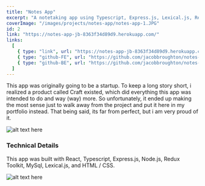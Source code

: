 ```yaml
---
title: "Notes App"
excerpt: "A notetaking app using Typescript, Express.js, Lexical.js, Redux Toolkit, and more."
coverImage: "/images/projects/notes-app/notes-app-1.JPG"
id: 2
link: "https://notes-app-jb-8363f34d89d9.herokuapp.com/"
links:
  [
    { type: "link", url: "https://notes-app-jb-8363f34d89d9.herokuapp.com/" },
    { type: "github-FE", url: "https://github.com/jacobbroughton/notes-app-client" },
    { type: "github-BE", url: "https://github.com/jacobbroughton/notes-app-backend" },
  ]
---
```


<p>This app was originally going to be a startup. To keep a long story short, i realized a product called Craft existed, which did everything this app was intended to do and way (way) more. So unfortunately, it ended up making the most sense just to walk away from the project and put it here in my portfolio instead. That being said, its far from perfect, but i am very proud of it.</p>

![alt text here](/images/projects/notes-app/notes-app-1.JPG)

### Technical Details

This app was built with React, Typescript, Express.js, Node.js, Redux Toolkit, MySql, Lexical.js, and HTML / CSS.

![alt text here](/images/projects/notes-app/notes-app-3.JPG)
